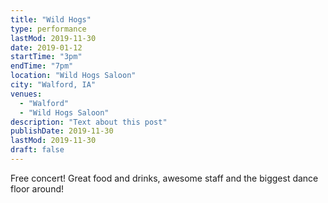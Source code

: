 ```yaml
---
title: "Wild Hogs"
type: performance
lastMod: 2019-11-30
date: 2019-01-12
startTime: "3pm"
endTime: "7pm"
location: "Wild Hogs Saloon"
city: "Walford, IA"
venues:
  - "Walford"
  - "Wild Hogs Saloon"
description: "Text about this post"
publishDate: 2019-11-30
lastMod: 2019-11-30
draft: false
---
```


Free concert! Great food and drinks, awesome staff and the biggest dance floor around!
